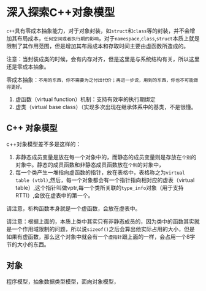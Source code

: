 # 深入探索C++对象模型

`c++`具有零成本抽象能力，对于对象封装，如`struct`和`class`等的封装，并不会增加其布局成本，`任何空间或者执行期的影响`，对于`namespace`,`class`,`struct`本质上就是限制了其作用范围，但是增加其布局成本和存取时间主要由虚函数所造成的。

注意：当封装成类的时候，会有内存对齐，但是这里是与系统结构有关，所以这里还是零成本抽象。

零成本抽象：`不用的东西，你不需要为之付出代价；再进一步说，用到的东西，你也不可能做得更好。`

1. 虚函数（virtual function）机制：支持有效率的执行期绑定
2. 虚类（virtual base class）（实现多次出现在继承体系中的基类，不是很懂。

## C++ 对象模型

c++对象模型差不多是这样的：

1. 非静态成员变量是放在每一个对象中的，而静态的成员变量则是存放在`个别`的对象中。静态的成员函数和非静态成员函数放在`个别`的对象中，
2. 每一个类产生一堆指向虚函数的指针，放在表格中，表格称之为`virtual table (vtbl)`,然后，每一个对象都会有一个指针指向相对应的虚表（virtual table）,这个指针叫做vptr,每一个类所关联的`type_info`对象（用于支持RTTI）,会放在虚表中的第一个。

请注意，析构函数本身就是一个虚函数，会放在虚表中。

请注意：根据上面的，本质上类中其实只有非静态成员的，因为类中的函数其实就是一个作用域限制的问题，所以说`sizeof()`之后会算出他实际占用的大小，但是如果有虚函数，那么这个对象中就会有一个`虚指针`跟上面的一样，会占用一个8字节的大小的东西。

## 对象

程序模型，抽象数据类型模型，面向对象模型，
